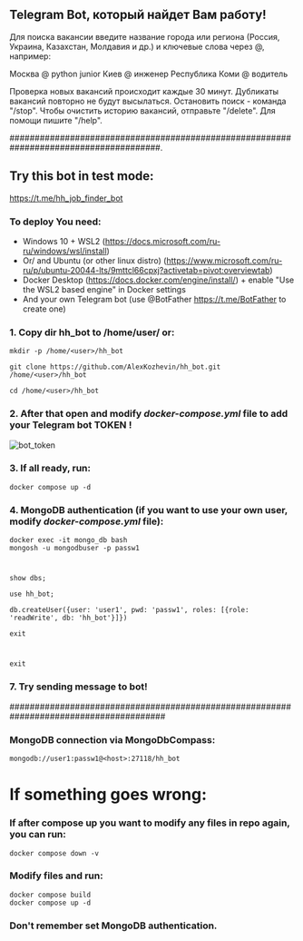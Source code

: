 ## Telegram Bot, который найдет Вам работу!

Для поиска вакансии введите название города или региона (Россия, Украина, Казахстан, Молдавия и др.)
и ключевые слова через @, например:

Москва @ python junior
Киев @ инженер
Республика Коми @ водитель

Проверка новых вакансий происходит каждые 30 минут.
Дубликаты вакансий повторно не будут высылаться.
Остановить поиск - команда "/stop".
Чтобы очистить историю вакансий, отправьте "/delete".
Для помощи пишите "/help".

######################################################################################.

## Try this bot in test mode:

https://t.me/hh_job_finder_bot

### To deploy You need:
- Windows 10 + WSL2 (https://docs.microsoft.com/ru-ru/windows/wsl/install)
- Or/ and Ubuntu (or other linux distro)
  (https://www.microsoft.com/ru-ru/p/ubuntu-20044-lts/9mttcl66cpxj?activetab=pivot:overviewtab)
- Docker Desktop (https://docs.docker.com/engine/install/) + enable "Use the WSL2 based engine" in Docker settings
- And your own Telegram bot (use @BotFather https://t.me/BotFather to create one)

### 1. Copy dir hh_bot to /home/user/ or:
    mkdir -p /home/<user>/hh_bot

    git clone https://github.com/AlexKozhevin/hh_bot.git /home/<user>/hh_bot

    cd /home/<user>/hh_bot

### 2. After that open and modify ***docker-compose.yml*** file to add your Telegram bot TOKEN !
![bot_token](https://user-images.githubusercontent.com/64017080/167243944-bd8d2a76-8cc4-455b-a030-0bed375f1575.png)

### 3. If all ready, run:

    docker compose up -d

### 4. MongoDB authentication (if you want to use your own user, modify ***docker-compose.yml*** file):

    docker exec -it mongo_db bash
    mongosh -u mongodbuser -p passw1
#
    show dbs;

    use hh_bot;

    db.createUser({user: 'user1', pwd: 'passw1', roles: [{role: 'readWrite', db: 'hh_bot'}]})

    exit

#
    exit

### 7. Try sending message to bot!

#######################################################################################

### MongoDB connection via MongoDbCompass:

    mongodb://user1:passw1@<host>:27118/hh_bot

# If something goes wrong:


### If after compose up you want to modify any files in repo again, you can run:

    docker compose down -v

### Modify files and run:

    docker compose build
    docker compose up -d

### Don't remember set MongoDB authentication.
